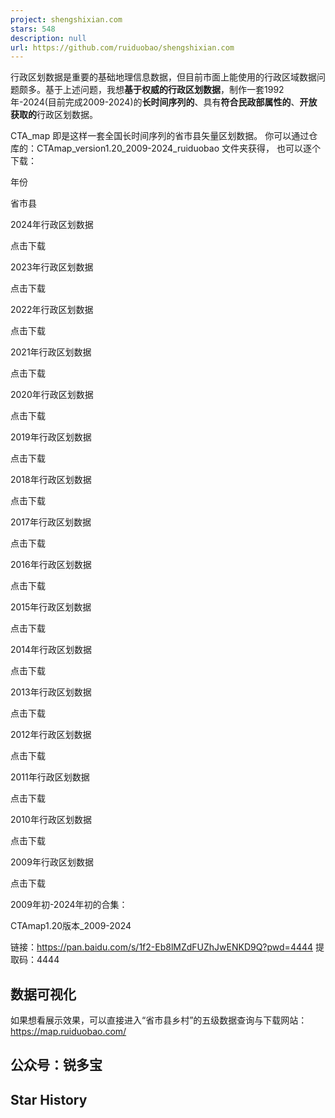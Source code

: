 ```yaml
---
project: shengshixian.com
stars: 548
description: null
url: https://github.com/ruiduobao/shengshixian.com
---
```


行政区划数据是重要的基础地理信息数据，但目前市面上能使用的行政区域数据问题颇多。基于上述问题，我想**基于权威的行政区划数据**，制作一套1992年-2024(目前完成2009-2024)的**长时间序列的**、具有**符合民政部属性的**、**开放获取的**行政区划数据。

CTA\_map 即是这样一套全国长时间序列的省市县矢量区划数据。 你可以通过仓库的：CTAmap\_version1.20\_2009-2024\_ruiduobao 文件夹获得， 也可以逐个下载：

年份

省市县

2024年行政区划数据

点击下载

2023年行政区划数据

点击下载

2022年行政区划数据

点击下载

2021年行政区划数据

点击下载

2020年行政区划数据

点击下载

2019年行政区划数据

点击下载

2018年行政区划数据

点击下载

2017年行政区划数据

点击下载

2016年行政区划数据

点击下载

2015年行政区划数据

点击下载

2014年行政区划数据

点击下载

2013年行政区划数据

点击下载

2012年行政区划数据

点击下载

2011年行政区划数据

点击下载

2010年行政区划数据

点击下载

2009年行政区划数据

点击下载

2009年初-2024年初的合集：

CTAmap1.20版本\_2009-2024

链接：https://pan.baidu.com/s/1f2-Eb8lMZdFUZhJwENKD9Q?pwd=4444 提取码：4444

数据可视化
-----

如果想看展示效果，可以直接进入“省市县乡村”的五级数据查询与下载网站：https://map.ruiduobao.com/

公众号：锐多宝
-------

Star History
------------
